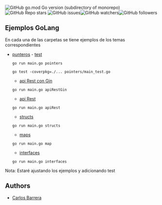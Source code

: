 ![GitHub go.mod Go version (subdirectory of monorepo)](https://img.shields.io/github/go-mod/go-version/barreracarlosandres/ejemplos_golang)![GitHub Repo stars](https://img.shields.io/github/stars/barreracarlosandres/ejemplos_golang)
![GitHub issues](https://img.shields.io/github/issues/barreracarlosandres/ejemplos_golang)![GitHub watchers](https://img.shields.io/github/watchers/barreracarlosandres/ejemplos_golang)![GitHub followers](https://img.shields.io/github/followers/barreracarlosandres)

## Ejemplos GoLang

En cada una de las carpetas se tiene ejemplos de los temas correspondientes
- [punteros](./pointers/main.go) - [test](./pointers/main_test.go)
  ```shell
  go run main.go pointers
  ```
  ```shell
  go test -coverpkg=./... pointers/main_test.go
  ```
  - [api Rest con Gin](./apirestgin/main.go)
  ```shell
  go run main.go apiRestGin
  ```  
  - [api Rest](./apirest/main.go)
  ```shell
  go run main.go apiRest
  ```
  - [structs](./structs/main.go)
  ```shell
  go run main.go structs
  ```
  - [maps](./maps/main.go)
  ```shell
  go run main.go map
  ```
  - [interfaces](./interfaces/main.go)
  ```shell
  go run main.go interfaces
  ```

Nota: Estaré ajustando los ejemplos y adicionando test

## Authors

- [Carlos Barrera](https://linkedin.com/in/carlos-andres-barrera-994031080)
